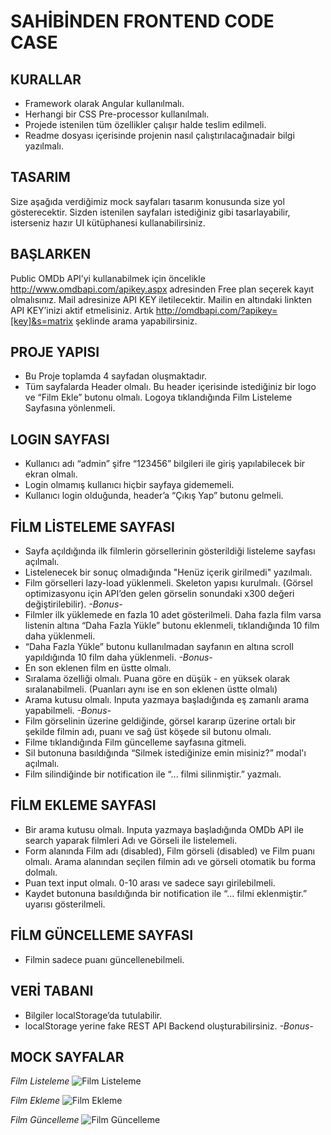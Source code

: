# SAHİBİNDEN FRONTEND CODE CASE

## KURALLAR
- Framework olarak Angular kullanılmalı.
- Herhangi bir CSS Pre-processor kullanılmalı.
- Projede istenilen tüm özellikler çalışır halde teslim edilmeli.
- Readme dosyası içerisinde projenin nasıl çalıştırılacağınadair bilgi yazılmalı.

## TASARIM
Size aşağıda verdiğimiz mock sayfaları tasarım konusunda size yol gösterecektir. Sizden
istenilen sayfaları istediğiniz gibi tasarlayabilir, isterseniz hazır UI kütüphanesi kullanabilirsiniz.

## BAŞLARKEN
Public OMDb API’yi kullanabilmek için öncelikle http://www.omdbapi.com/apikey.aspx
adresinden Free plan seçerek kayıt olmalısınız. Mail adresinize API KEY iletilecektir. Mailin en
altındaki linkten API KEY’inizi aktif etmelisiniz. Artık
http://omdbapi.com/?apikey=[key]&s=matrix şeklinde arama yapabilirsiniz.

## PROJE YAPISI
- Bu Proje toplamda 4 sayfadan oluşmaktadır.
- Tüm sayfalarda Header olmalı. Bu header içerisinde istediğiniz bir logo ve “Film Ekle” butonu olmalı.
Logoya tıklandığında Film Listeleme Sayfasına yönlenmeli.


## LOGIN SAYFASI
- Kullanıcı adı “admin” şifre “123456” bilgileri ile giriş yapılabilecek bir ekran olmalı.
- Login olmamış kullanıcı hiçbir sayfaya gidememeli.
- Kullanıcı login olduğunda, header’a “Çıkış Yap” butonu gelmeli.

## FİLM LİSTELEME SAYFASI
- Sayfa açıldığında ilk filmlerin görsellerinin gösterildiği listeleme sayfası açılmalı.
- Listelenecek bir sonuç olmadığında "Henüz içerik girilmedi" yazılmalı.
- Film görselleri lazy-load yüklenmeli. Skeleton yapısı kurulmalı. (Görsel optimizasyonu için
API’den gelen görselin sonundaki x300 değeri değiştirilebilir). *-Bonus-*
- Filmler ilk yüklemede en fazla 10 adet gösterilmeli. Daha fazla film varsa listenin altına
“Daha Fazla Yükle” butonu eklenmeli, tıklandığında 10 film daha yüklenmeli.
- “Daha Fazla Yükle” butonu kullanılmadan sayfanın en altına scroll yapıldığında 10 film
daha yüklenmeli. *-Bonus-*
- En son eklenen film en üstte olmalı.
- Sıralama özelliği olmalı. Puana göre en düşük - en yüksek olarak sıralanabilmeli. (Puanları
aynı ise en son eklenen üstte olmalı)
- Arama kutusu olmalı. Inputa yazmaya başladığında eş zamanlı arama yapabilmeli. *-Bonus-*
- Film görselinin üzerine geldiğinde, görsel kararıp üzerine ortalı bir şekilde filmin adı, puanı
ve sağ üst köşede sil butonu olmalı.
- Filme tıklandığında Film güncelleme sayfasına gitmeli.
- Sil butonuna basıldığında “Silmek istediğinize emin misiniz?” modal'ı açılmalı.
- Film silindiğinde bir notification ile “... filmi silinmiştir.” yazmalı.

## FİLM EKLEME SAYFASI
- Bir arama kutusu olmalı. Inputa yazmaya başladığında OMDb API ile search yaparak
filmleri Adı ve Görseli ile listelemeli.
- Form alanında Film adı (disabled), Film görseli (disabled) ve Film puanı olmalı. Arama
alanından seçilen filmin adı ve görseli otomatik bu forma dolmalı.
- Puan text input olmalı. 0-10 arası ve sadece sayı girilebilmeli.
- Kaydet butonuna basıldığında bir notification ile “... filmi eklenmiştir.” uyarısı gösterilmeli.

## FİLM GÜNCELLEME SAYFASI
- Filmin sadece puanı güncellenebilmeli.

## VERİ TABANI
- Bilgiler localStorage’da tutulabilir.
- localStorage yerine fake REST API Backend oluşturabilirsiniz. *-Bonus-*


## MOCK SAYFALAR

*Film Listeleme*
![Film Listeleme](https://user-images.githubusercontent.com/2634568/127293094-c88645c1-1878-4b75-a889-00ea876c63eb.png)

*Film Ekleme*
![Film Ekleme](https://user-images.githubusercontent.com/2634568/127293603-9bfb2d3e-81e4-4ae0-af16-cc3b6faa9147.png)

*Film Güncelleme*
![Film Güncelleme](https://user-images.githubusercontent.com/2634568/127293634-34620ed6-a8c1-4922-a572-50917db9af9a.png)